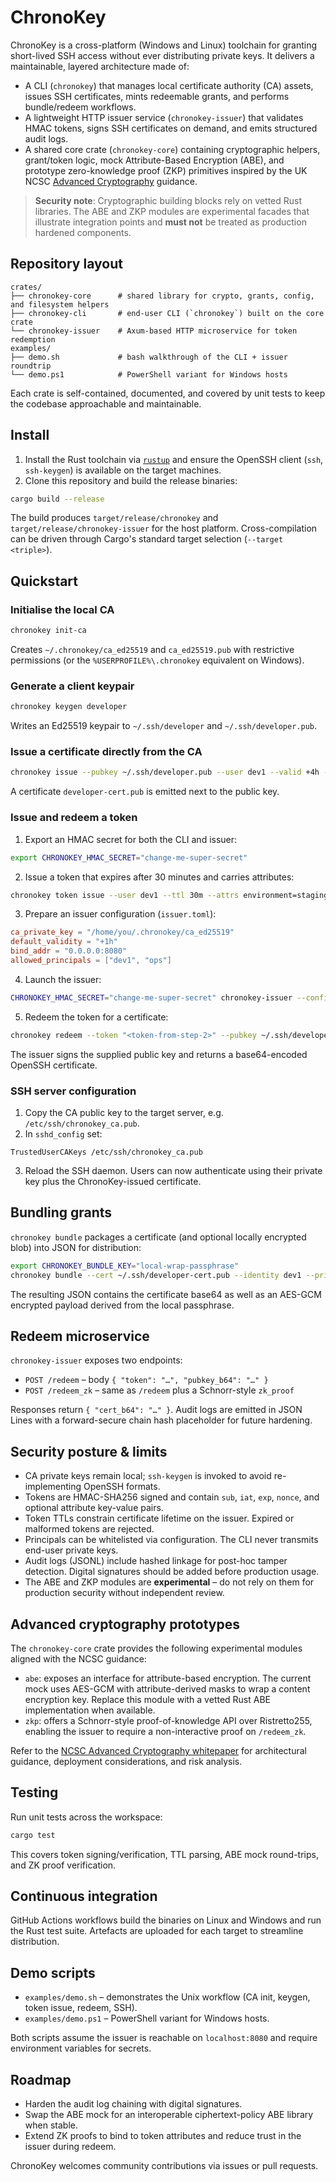 # ChronoKey

ChronoKey is a cross-platform (Windows and Linux) toolchain for granting short-lived SSH access without ever distributing private keys. It delivers a maintainable, layered architecture made of:

* A CLI (`chronokey`) that manages local certificate authority (CA) assets, issues SSH certificates, mints redeemable grants, and performs bundle/redeem workflows.
* A lightweight HTTP issuer service (`chronokey-issuer`) that validates HMAC tokens, signs SSH certificates on demand, and emits structured audit logs.
* A shared core crate (`chronokey-core`) containing cryptographic helpers, grant/token logic, mock Attribute-Based Encryption (ABE), and prototype zero-knowledge proof (ZKP) primitives inspired by the UK NCSC [Advanced Cryptography](https://www.ncsc.gov.uk/whitepaper/advanced-cryptography) guidance.

> **Security note**: Cryptographic building blocks rely on vetted Rust libraries. The ABE and ZKP modules are experimental facades that illustrate integration points and **must not** be treated as production hardened components.

## Repository layout

```
crates/
├── chronokey-core      # shared library for crypto, grants, config, and filesystem helpers
├── chronokey-cli       # end-user CLI (`chronokey`) built on the core crate
└── chronokey-issuer    # Axum-based HTTP microservice for token redemption
examples/
├── demo.sh             # bash walkthrough of the CLI + issuer roundtrip
└── demo.ps1            # PowerShell variant for Windows hosts
```

Each crate is self-contained, documented, and covered by unit tests to keep the codebase approachable and maintainable.

## Install

1. Install the Rust toolchain via [`rustup`](https://rustup.rs/) and ensure the OpenSSH client (`ssh`, `ssh-keygen`) is available on the target machines.
2. Clone this repository and build the release binaries:

```bash
cargo build --release
```

The build produces `target/release/chronokey` and `target/release/chronokey-issuer` for the host platform. Cross-compilation can be driven through Cargo's standard target selection (`--target <triple>`).

## Quickstart

### Initialise the local CA

```bash
chronokey init-ca
```

Creates `~/.chronokey/ca_ed25519` and `ca_ed25519.pub` with restrictive permissions (or the `%USERPROFILE%\.chronokey` equivalent on Windows).

### Generate a client keypair

```bash
chronokey keygen developer
```

Writes an Ed25519 keypair to `~/.ssh/developer` and `~/.ssh/developer.pub`.

### Issue a certificate directly from the CA

```bash
chronokey issue --pubkey ~/.ssh/developer.pub --user dev1 --valid +4h --principals dev1,ops
```

A certificate `developer-cert.pub` is emitted next to the public key.

### Issue and redeem a token

1. Export an HMAC secret for both the CLI and issuer:

```bash
export CHRONOKEY_HMAC_SECRET="change-me-super-secret"
```

2. Issue a token that expires after 30 minutes and carries attributes:

```bash
chronokey token issue --user dev1 --ttl 30m --attrs environment=staging,principals=dev1
```

3. Prepare an issuer configuration (`issuer.toml`):

```toml
ca_private_key = "/home/you/.chronokey/ca_ed25519"
default_validity = "+1h"
bind_addr = "0.0.0.0:8080"
allowed_principals = ["dev1", "ops"]
```

4. Launch the issuer:

```bash
CHRONOKEY_HMAC_SECRET="change-me-super-secret" chronokey-issuer --config issuer.toml
```

5. Redeem the token for a certificate:

```bash
chronokey redeem --token "<token-from-step-2>" --pubkey ~/.ssh/developer.pub --issuer http://localhost:8080/redeem --out ~/.ssh/developer-cert.pub
```

The issuer signs the supplied public key and returns a base64-encoded OpenSSH certificate.

### SSH server configuration

1. Copy the CA public key to the target server, e.g. `/etc/ssh/chronokey_ca.pub`.
2. In `sshd_config` set:

```
TrustedUserCAKeys /etc/ssh/chronokey_ca.pub
```

3. Reload the SSH daemon. Users can now authenticate using their private key plus the ChronoKey-issued certificate.

## Bundling grants

`chronokey bundle` packages a certificate (and optional locally encrypted blob) into JSON for distribution:

```bash
export CHRONOKEY_BUNDLE_KEY="local-wrap-passphrase"
chronokey bundle --cert ~/.ssh/developer-cert.pub --identity dev1 --principals dev1,ops --valid +4h --out grant.json --encrypt-local
```

The resulting JSON contains the certificate base64 as well as an AES-GCM encrypted payload derived from the local passphrase.

## Redeem microservice

`chronokey-issuer` exposes two endpoints:

* `POST /redeem` – body `{ "token": "…", "pubkey_b64": "…" }`
* `POST /redeem_zk` – same as `/redeem` plus a Schnorr-style `zk_proof`

Responses return `{ "cert_b64": "…" }`. Audit logs are emitted in JSON Lines with a forward-secure chain hash placeholder for future hardening.

## Security posture & limits

* CA private keys remain local; `ssh-keygen` is invoked to avoid re-implementing OpenSSH formats.
* Tokens are HMAC-SHA256 signed and contain `sub`, `iat`, `exp`, `nonce`, and optional attribute key-value pairs.
* Token TTLs constrain certificate lifetime on the issuer. Expired or malformed tokens are rejected.
* Principals can be whitelisted via configuration. The CLI never transmits end-user private keys.
* Audit logs (JSONL) include hashed linkage for post-hoc tamper detection. Digital signatures should be added before production usage.
* The ABE and ZKP modules are **experimental** – do not rely on them for production security without independent review.

## Advanced cryptography prototypes

The `chronokey-core` crate provides the following experimental modules aligned with the NCSC guidance:

* `abe`: exposes an interface for attribute-based encryption. The current mock uses AES-GCM with attribute-derived masks to wrap a content encryption key. Replace this module with a vetted Rust ABE implementation when available.
* `zkp`: offers a Schnorr-style proof-of-knowledge API over Ristretto255, enabling the issuer to require a non-interactive proof on `/redeem_zk`.

Refer to the [NCSC Advanced Cryptography whitepaper](https://www.ncsc.gov.uk/whitepaper/advanced-cryptography) for architectural guidance, deployment considerations, and risk analysis.

## Testing

Run unit tests across the workspace:

```bash
cargo test
```

This covers token signing/verification, TTL parsing, ABE mock round-trips, and ZK proof verification.

## Continuous integration

GitHub Actions workflows build the binaries on Linux and Windows and run the Rust test suite. Artefacts are uploaded for each target to streamline distribution.

## Demo scripts

* `examples/demo.sh` – demonstrates the Unix workflow (CA init, keygen, token issue, redeem, SSH).
* `examples/demo.ps1` – PowerShell variant for Windows hosts.

Both scripts assume the issuer is reachable on `localhost:8080` and require environment variables for secrets.

## Roadmap

* Harden the audit log chaining with digital signatures.
* Swap the ABE mock for an interoperable ciphertext-policy ABE library when stable.
* Extend ZK proofs to bind to token attributes and reduce trust in the issuer during redeem.

ChronoKey welcomes community contributions via issues or pull requests.
